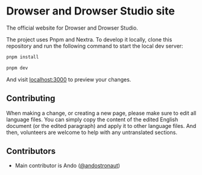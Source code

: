 # Drowser and Drowser Studio site

The official website for Drowser and Drowser Studio.

The project uses Pnpm and Nextra. To develop it locally, clone this repository and run the following command to start the local dev server:

```sh
pnpm install
```

```sh
pnpm dev
```

And visit [localhost:3000](localhost:3000) to preview your changes.

## Contributing

When making a change, or creating a new page, please make sure to edit all language files. You can simply copy the content of the edited English document (or the edited paragraph) and apply it to other language files. And then, volunteers are welcome to help with any untranslated sections.

## Contributors

- Main contributor is Ando ([@andostronaut](https://github.com/andostronaut))

